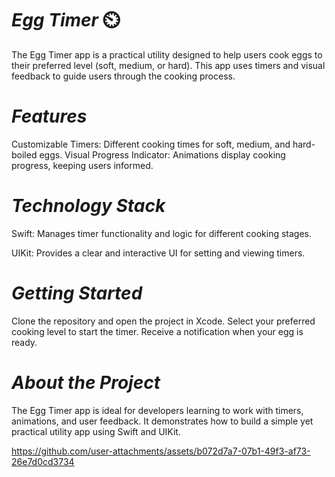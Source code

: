 # *Egg Timer* ⏲️
The Egg Timer app is a practical utility designed to help users cook eggs to their preferred level (soft, medium, or hard). This app uses timers and visual feedback to guide users through the cooking process.

# *Features*

Customizable Timers: Different cooking times for soft, medium, and hard-boiled eggs.
Visual Progress Indicator: Animations display cooking progress, keeping users informed.

# *Technology Stack*

Swift: Manages timer functionality and logic for different cooking stages.

UIKit: Provides a clear and interactive UI for setting and viewing timers.

# *Getting Started*

Clone the repository and open the project in Xcode.
Select your preferred cooking level to start the timer.
Receive a notification when your egg is ready.

# *About the Project*

The Egg Timer app is ideal for developers learning to work with timers, animations, and user feedback. It demonstrates how to build a simple yet practical utility app using Swift and UIKit.

https://github.com/user-attachments/assets/b072d7a7-07b1-49f3-af73-26e7d0cd3734

